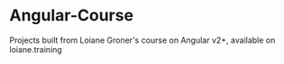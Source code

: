 # Angular-Course
Projects built from Loiane Groner's course on Angular v2+, available on loiane.training
